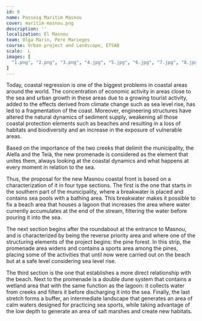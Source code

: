 ```yaml
---
id: 6
name: Passeig Maritim Masnou
cover: maritim-masnou.png
description: ''
localization: El Masnou
team: Olga Marín, Pere Marieges
course: Urban project and Landscape, ETSAB
scale:  L
images: [
  "1.png", "2.png", "3.png", "4.jpg", "5.jpg", "6.jpg", "7.jpg", "8.jpg", "9.jpg"
]
---
```


Today, coastal regression is one of the biggest problems in coastal areas around the world. The concentration of economic activity in areas close to the sea and urban growth in these areas due to a growing tourist activity, added to the effects derived from climate change such as sea level rise, has led to a fragmentation of the coast. Moreover, engineering structures have altered the natural dynamics of sediment supply, weakening all those coastal protection elements such as beaches and resulting in a loss of habitats and biodiversity and an increase in the exposure of vulnerable areas.

Based on the importance of the two creeks that delimit the municipality, the Alella and the Teià, the new promenade is considered as the element that unites them, always looking at the coastal dynamics and what happens at every moment in relation to the sea.

Thus, the proposal for the new Masnou coastal front is based on a characterization of it in four type sections. The first is the one that starts in the southern part of the municipality, where a breakwater is placed and contains sea pools with a bathing area. This breakwater makes it possible to fix a beach area that houses a lagoon that increases the area where water currently accumulates at the end of the stream, filtering the water before pouring it into the sea.

The next section begins after the roundabout at the entrance to Masnou, and is characterized by being the reverse priority area and where one of the structuring elements of the project begins: the pine forest. In this strip, the promenade area widens and contains a sports area among the pines, placing some of the activities that until now were carried out on the beach but at a safe level considering sea level rise.

The third section is the one that establishes a more direct relationship with the beach. Next to the promenade is a double dune system that contains a wetland area that with the same function as the lagoon: it collects water from creeks and filters it before discharging it into the sea.
Finally, the last stretch forms a buffer, an intermediate landscape that generates an area of calm waters designed for practicing sea sports, while taking advantage of the low depth to generate an area of salt marshes and create new habitats.